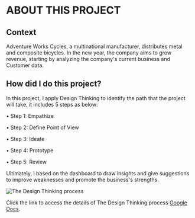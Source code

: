 # ABOUT THIS PROJECT
## Context
Adventure Works Cycles, a multinational manufacturer, distributes metal and composite bicycles. In the new year, the company aims to grow revenue, starting by analyzing the company's current business and Customer data.
## How did I do this project?
In this project, I apply Design Thinking to identify the path that the project will take, it includes 5 steps as below:

• Step 1: Empathize

• Step 2: Define Point of View 

• Step 3: Ideate

• Step 4: Prototype

• Step 5: Review

Ultimately, I based on the dashboard to draw insights and give suggestions to improve weaknesses and promote the business's strengths.

![The Design Thinking process](https://github.com/TaNhuThuan/Business-Analysis-Project-w-PBI/assets/142424814/bcdddcd5-4db2-435b-ba42-9f9332ee9ed7)

Click the link to access the details of The Design Thinking process [Google Docs]([https://docs.google.com/spreadsheets/d/1MsUKBKGi4P4U9Ar_DjMd-G0p8073QxgFuxc2-BA_3DY/edit#gid=217464943](https://docs.google.com/spreadsheets/d/1MsUKBKGi4P4U9Ar_DjMd-G0p8073QxgFuxc2-BA_3DY/edit?usp=sharing)https://docs.google.com/spreadsheets/d/1MsUKBKGi4P4U9Ar_DjMd-G0p8073QxgFuxc2-BA_3DY/edit?usp=sharing).





